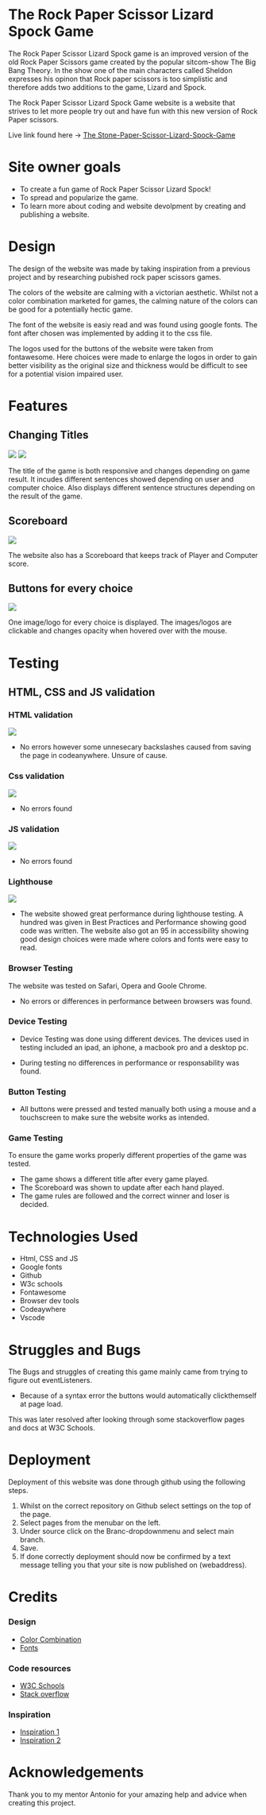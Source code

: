 # The Rock Paper Scissor Lizard Spock Game

The Rock Paper Scissor Lizard Spock game is an improved version of the old Rock Paper Scissors game created by the popular sitcom-show The Big Bang Theory. In the show one of the main characters called Sheldon expresses his opinon that Rock paper scissors is too simplistic and therefore adds two additions to the game, Lizard and Spock.

The Rock Paper Scissor Lizard Spock Game website is a website that strives to let more people try out and have fun with this new version of Rock Paper scissors.

Live link found here -> [The Stone-Paper-Scissor-Lizard-Spock-Game](https://buster753.github.io/project2/)

# Site owner goals
* To create a fun game of Rock Paper Scissor Lizard Spock!
* To spread and popularize the game.
* To learn more about coding and website devolpment by creating and publishing a website.


# Design
The design of the website was made by taking inspiration from a previous project and by researching pubished rock paper scissors games.

The colors of the website are calming with a victorian aesthetic. Whilst not a color combination marketed for games, the calming nature of the colors can be good for a potentially hectic game.

The font of the website is easiy read and was found using google fonts. The font after chosen was implemented by adding it to the css file.

The logos used for the buttons of the website were taken from fontawesome. Here choices were made to enlarge the logos in order to gain better visibility as the original size and thickness would be difficult to see for a potential vision impaired user.

# Features


## Changing Titles

<img src="assets/images/project 2 titel.png">
<img src="assets/images/project 2 titel2.png">

The title of the game is both responsive and changes depending on game result. It incudes different sentences showed depending on user and computer choice. Also displays different sentence structures depending on the result of the game.

## Scoreboard
<img src="assets/images/scoreboard.png">

The website also has a Scoreboard that keeps track of Player and Computer score.

## Buttons for every choice
<img src="assets/images/buttons.png">

One image/logo for every choice is displayed. The images/logos are clickable and changes opacity when hovered over with the mouse.

# Testing

## HTML, CSS and JS validation

### HTML validation
<img src="assets/images/htmlvalidatorproject2.png">

* No errors however some unnesecary backslashes caused from saving the page in codeanywhere. Unsure of cause.

### Css validation
<img src="assets/images/cssvalidatorproject2.png">

* No errors found

### JS validation
<img src="assets/images/JSvalidatorproject2.png">

* No errors found


### Lighthouse

<img src="assets/images/lighthouse.jpg">

* The website showed great performance during lighthouse testing. A hundred was given in Best Practices and Performance showing good code was written. The website also got an 95 in accessibility showing good design choices were made where colors and fonts were easy to read.

### Browser Testing
The website was tested on Safari, Opera and Goole Chrome.
* No errors or differences in performance between browsers was found.

### Device Testing
 * Device Testing was done using different devices. The devices used in testing included an ipad, an iphone, a macbook pro and a desktop pc.

* During testing no differences in performance or responsability was found.

### Button Testing 
* All buttons were pressed and tested manually both using a mouse and a touchscreen to make sure the website works as intended.

### Game Testing
To ensure the game works properly different properties of the game was tested.
* The game shows a different title after every game played.
* The Scoreboard was shown to update after each hand played.
* The game rules are followed and the correct winner and loser is decided.

# Technologies Used

* Html, CSS and JS
* Google fonts
* Github
* W3c schools
* Fontawesome
* Browser dev tools
* Codeaywhere
* Vscode
  
# Struggles and Bugs
The Bugs and struggles of creating this game mainly came from trying to figure out eventListeners. 
* Because of a syntax error the buttons would automatically clickthemself at page load.

This was later resolved after looking through some stackoverflow pages and docs at W3C Schools.

# Deployment
Deployment of this website was done through github using the following steps.

1. Whilst on the correct repository on Github select settings on the top of the page.
2. Select pages from the menubar on the left.
3. Under source click on the Branc-dropdownmenu and select main branch.
4. Save.
5. If done correctly deployment should now be confirmed by a text message telling you that your site is now published on (webaddress).


# Credits

### Design
* [Color Combination](<https://webflow.com/blog/best-color-combinations>)
* [Fonts](https://fonts.google.com)

### Code resources 
* [W3C Schools](https://www.w3schools.com)
* [Stack overflow](https://stackoverflow.com)

### Inspiration
* [Inspiration 1](https://www.codewithfaraz.com/content/107/create-rock-paper-scissors-game-with-html-css-and-javascript#javascript-code)
* [Inspiration 2](https://www.geeksforgeeks.org/rock-paper-and-scissor-game-using-javascript/)

# Acknowledgements
Thank you to my mentor Antonio for your amazing help and advice when creating this project.
